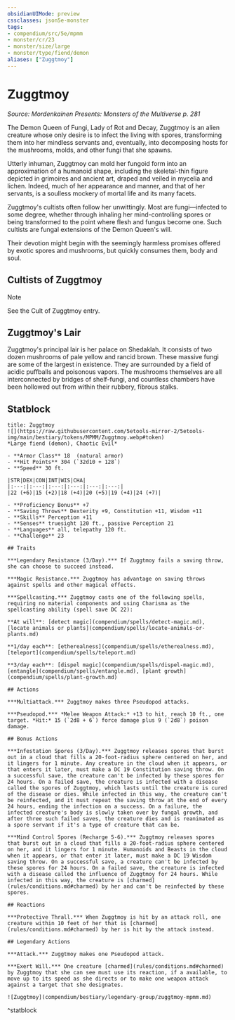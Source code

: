```yaml
---
obsidianUIMode: preview
cssclasses: json5e-monster
tags:
- compendium/src/5e/mpmm
- monster/cr/23
- monster/size/large
- monster/type/fiend/demon
aliases: ["Zuggtmoy"]
---
```

# Zuggtmoy
*Source: Mordenkainen Presents: Monsters of the Multiverse p. 281*  

The Demon Queen of Fungi, Lady of Rot and Decay, Zuggtmoy is an alien creature whose only desire is to infect the living with spores, transforming them into her mindless servants and, eventually, into decomposing hosts for the mushrooms, molds, and other fungi that she spawns.

Utterly inhuman, Zuggtmoy can mold her fungoid form into an approximation of a humanoid shape, including the skeletal-thin figure depicted in grimoires and ancient art, draped and veiled in mycelia and lichen. Indeed, much of her appearance and manner, and that of her servants, is a soulless mockery of mortal life and its many facets.

Zuggtmoy's cultists often follow her unwittingly. Most are fungi—infected to some degree, whether through inhaling her mind-controlling spores or being transformed to the point where flesh and fungus become one. Such cultists are fungal extensions of the Demon Queen's will.

Their devotion might begin with the seemingly harmless promises offered by exotic spores and mushrooms, but quickly consumes them, body and soul.

## Cultists of Zuggtmoy

> [!note]
> See the Cult of Zuggtmoy entry.

## Zuggtmoy's Lair

Zuggtmoy's principal lair is her palace on Shedaklah. It consists of two dozen mushrooms of pale yellow and rancid brown. These massive fungi are some of the largest in existence. They are surrounded by a field of acidic puffballs and poisonous vapors. The mushrooms themselves are all interconnected by bridges of shelf-fungi, and countless chambers have been hollowed out from within their rubbery, fibrous stalks.

## Statblock

```ad-statblock
title: Zuggtmoy
![](https://raw.githubusercontent.com/5etools-mirror-2/5etools-img/main/bestiary/tokens/MPMM/Zuggtmoy.webp#token)
*Large fiend (demon), Chaotic Evil*

- **Armor Class** 18  (natural armor)
- **Hit Points** 304 (`32d10 + 128`)
- **Speed** 30 ft.

|STR|DEX|CON|INT|WIS|CHA|
|:---:|:---:|:---:|:---:|:---:|:---:|
|22 (+6)|15 (+2)|18 (+4)|20 (+5)|19 (+4)|24 (+7)|

- **Proficiency Bonus** +7
- **Saving Throws** Dexterity +9, Constitution +11, Wisdom +11
- **Skills** Perception +11
- **Senses** truesight 120 ft., passive Perception 21
- **Languages** all, telepathy 120 ft.
- **Challenge** 23

## Traits

***Legendary Resistance (3/Day).*** If Zuggtmoy fails a saving throw, she can choose to succeed instead.

***Magic Resistance.*** Zuggtmoy has advantage on saving throws against spells and other magical effects.

***Spellcasting.*** Zuggtmoy casts one of the following spells, requiring no material components and using Charisma as the spellcasting ability (spell save DC 22):

**At will**: [detect magic](compendium/spells/detect-magic.md), [locate animals or plants](compendium/spells/locate-animals-or-plants.md)

**1/day each**: [etherealness](compendium/spells/etherealness.md), [teleport](compendium/spells/teleport.md)

**3/day each**: [dispel magic](compendium/spells/dispel-magic.md), [entangle](compendium/spells/entangle.md), [plant growth](compendium/spells/plant-growth.md)

## Actions

***Multiattack.*** Zuggtmoy makes three Pseudopod attacks.

***Pseudopod.*** *Melee Weapon Attack:* +13 to hit, reach 10 ft., one target. *Hit:* 15 (`2d8 + 6`) force damage plus 9 (`2d8`) poison damage.

## Bonus Actions

***Infestation Spores (3/Day).*** Zuggtmoy releases spores that burst out in a cloud that fills a 20-foot-radius sphere centered on her, and it lingers for 1 minute. Any creature in the cloud when it appears, or that enters it later, must make a DC 19 Constitution saving throw. On a successful save, the creature can't be infected by these spores for 24 hours. On a failed save, the creature is infected with a disease called the spores of Zuggtmoy, which lasts until the creature is cured of the disease or dies. While infected in this way, the creature can't be reinfected, and it must repeat the saving throw at the end of every 24 hours, ending the infection on a success. On a failure, the infected creature's body is slowly taken over by fungal growth, and after three such failed saves, the creature dies and is reanimated as a spore servant if it's a type of creature that can be.

***Mind Control Spores (Recharge 5-6).*** Zuggtmoy releases spores that burst out in a cloud that fills a 20-foot-radius sphere centered on her, and it lingers for 1 minute. Humanoids and Beasts in the cloud when it appears, or that enter it later, must make a DC 19 Wisdom saving throw. On a successful save, a creature can't be infected by these spores for 24 hours. On a failed save, the creature is infected with a disease called the influence of Zuggtmoy for 24 hours. While infected in this way, the creature is [charmed](rules/conditions.md#charmed) by her and can't be reinfected by these spores.

## Reactions

***Protective Thrall.*** When Zuggtmoy is hit by an attack roll, one creature within 10 feet of her that is [charmed](rules/conditions.md#charmed) by her is hit by the attack instead.

## Legendary Actions

***Attack.*** Zuggtmoy makes one Pseudopod attack.

***Exert Will.*** One creature [charmed](rules/conditions.md#charmed) by Zuggtmoy that she can see must use its reaction, if a available, to move up to its speed as she directs or to make one weapon attack against a target that she designates.

![Zuggtmoy](compendium/bestiary/legendary-group/zuggtmoy-mpmm.md)
```
^statblock